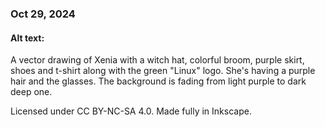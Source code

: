### Oct 29, 2024

#### Alt text:

A vector drawing of Xenia with a witch hat, colorful broom, 
purple skirt, shoes and t-shirt along with the green "Linux" logo. 
She's having a purple hair and the glasses. 
The background is fading from light purple to dark deep one.

Licensed under CC BY-NC-SA 4.0.
Made fully in Inkscape.
